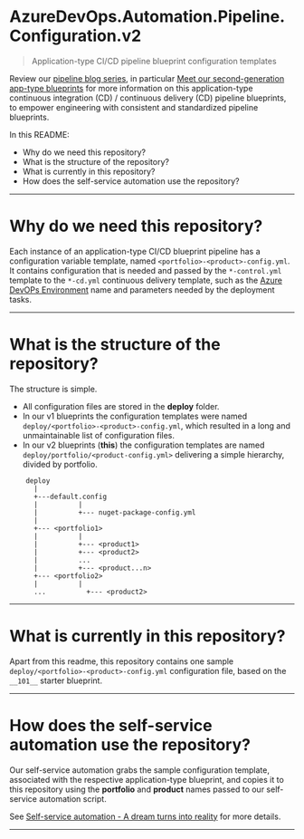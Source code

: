 # AzureDevOps.Automation.Pipeline.Configuration.v2

> Application-type CI/CD pipeline blueprint configuration templates

Review our [pipeline blog series](https://wsbctechnicalblog.github.io/why-pipelines-part1.html), in particular [Meet our second-generation app-type blueprints](https://wsbctechnicalblog.github.io/yaml-pipelines-part10.html) for more information on this application-type continuous integration (CD) / continuous delivery (CD) pipeline blueprints, to empower engineering with consistent and standardized pipeline blueprints.

In this README:
- Why do we need this repository?
- What is the structure of the repository?
- What is currently in this repository?
- How does the self-service automation use the repository?

---

# Why do we need this repository?

Each instance of an application-type CI/CD blueprint pipeline has a configuration variable template, named ```<portfolio>-<product>-config.yml```. It contains configuration that is needed and passed by the ```*-control.yml``` template to the ```*-cd.yml``` continuous delivery template, such as the [Azure DevOPs Environment](https://learn.microsoft.com/en-us/azure/devops/pipelines/process/environments?view=azure-devops) name and parameters needed by the deployment tasks.

---

# What is the structure of the repository?

The structure is simple. 

- All configuration files are stored in the **deploy** folder. 
- In our v1 blueprints the configuration templates were named ```deploy/<portfolio>-<product>-config.yml```, which resulted in a long and unmaintainable list of configuration files.
- In our v2 blueprints (**this**) the configuration templates are named ```deploy/portfolio/<product-config.yml>``` delivering a simple hierarchy, divided by portfolio.

```
    deploy
      |
      +---default.config
      |          |
      |          +--- nuget-package-config.yml
      |
      +--- <portfolio1>
      |          |
      |          +--- <product1>
      |          +--- <product2>
      |          ...
      |          +--- <product...n>
      +--- <portfolio2>
      |          |
      ...          +--- <product2>

```

---

# What is currently in this repository?

Apart from this readme, this repository contains one sample ```deploy/<portfolio>-<product>-config.yml``` configuration file, based on the ```__101__``` starter blueprint.

---

# How does the self-service automation use the repository?

Our self-service automation grabs the sample configuration template, associated with the respective application-type blueprint, and copies it to this repository using the **portfolio** and **product** names passed to our self-service automation script.

See [Self-service automation - A dream turns into reality](https://wsbctechnicalblog.github.io/yaml-pipelines-part9.html) for more details.

---


